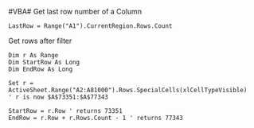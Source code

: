 #VBA#
Get last row number of a Column

    LastRow = Range("A1").CurrentRegion.Rows.Count

Get rows after filter

    Dim r As Range
    Dim StartRow As Long
    Dim EndRow As Long

    Set r = ActiveSheet.Range("A2:A81000").Rows.SpecialCells(xlCellTypeVisible)
    ' r is now $A$73351:$A$77343

    StartRow = r.Row ' returns 73351
    EndRow = r.Row + r.Rows.Count - 1 ' returns 77343

